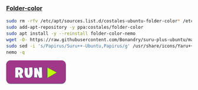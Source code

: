 ### [Folder-color](http://foldercolor.tuxfamily.org/)
```bash
sudo rm -rfv /etc/apt/sources.list.d/costales-ubuntu-folder-color* /etc/apt/trusted.gpg.d/costales-ubuntu-folder-color*
sudo add-apt-repository -y ppa:costales/folder-color
sudo apt install -y --reinstall folder-color-nemo
wget -O- https://raw.githubusercontent.com/Bonandry/suru-plus-ubuntu/master/install.sh | sh
sudo sed -i 's/Papirus/Suru++-Ubuntu,Papirus/g' /usr/share/icons/Yaru++/index.theme
nemo -q
```
[![bashrun-url](images/bashrun-url.png)](br:folder-color)
